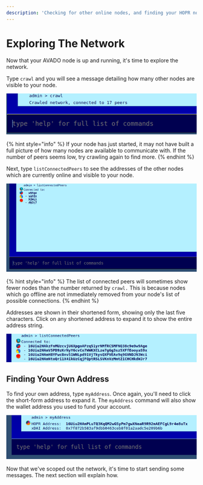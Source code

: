 ```yaml
---
description: 'Checking for other online nodes, and finding your HOPR node address.'
---
```


# Exploring The Network

Now that your AVADO node is up and running, it's time to explore the network.

Type `crawl` and you will see a message detailing how many other nodes are visible to your node.

![Crawling the HOPR network](../.gitbook/assets/avado-crawl%20%281%29%20%281%29%20%281%29%20%281%29%20%281%29%20%281%29%20%281%29%20%281%29%20%281%29.png)

{% hint style="info" %}
If your node has just started, it may not have built a full picture of how many nodes are available to communicate with. If the number of peers seems low, try crawling again to find more.
{% endhint %}

Next, type `listConnectedPeers` to see the addresses of the other nodes which are currently online and visible to your node.

![List of connected peers on a HOPR AVADO node](../.gitbook/assets/list-connected-peers-avado%20%281%29%20%281%29%20%281%29%20%281%29%20%281%29%20%281%29%20%281%29%20%281%29.png)

{% hint style="info" %}
The list of connected peers will sometimes show fewer nodes than the number returned by `crawl.` This is because nodes which go offline are not immediately removed from your node's list of possible connections.
{% endhint %}

Addresses are shown in their shortened form, showing only the last five characters. Click on any shortened address to expand it to show the entire address string.

![The expanded addresses from the example above](../.gitbook/assets/avado-expanded-addresses%20%281%29%20%281%29%20%281%29%20%281%29%20%281%29%20%281%29%20%281%29%20%281%29.png)

## Finding Your Own Address

To find your own address, type `myAddress`. Once again, you'll need to click the short-form address to expand it. The `myAddress` command will also show the wallet address you used to fund your account.

![](../.gitbook/assets/avado-myaddress%20%281%29%20%281%29%20%281%29%20%281%29%20%281%29%20%281%29%20%281%29%20%281%29.png)

Now that we've scoped out the network, it's time to start sending some messages. The next section will explain how.

